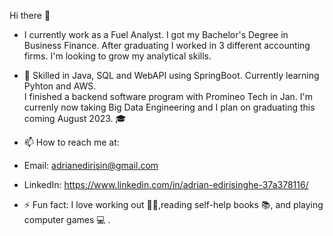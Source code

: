   Hi there  👋
- I currently work as a Fuel Analyst. I got my Bachelor's Degree in Business Finance. After graduating I worked in 3 different accounting firms. I'm looking to grow my analytical skills. 

- 🌱 Skilled in Java, SQL and WebAPI using SpringBoot. Currently learning Pyhton and AWS.  
 I finished a backend software program with Promineo Tech in Jan. I'm currenly now taking Big Data Engineering and I plan on graduating this coming August 2023. 🎓

- 📫 How to reach me at: 
- Email: adrianedirisin@gmail.com 
- LinkedIn: https://www.linkedin.com/in/adrian-edirisinghe-37a378116/
  
 - ⚡ Fun fact: I love working out 🏋️‍♀️,reading self-help books 📚, and playing computer games 💻 .
<!---
adrianedirisinghe1989/adrianedirisinghe1989 is a ✨ special ✨ repository because its `README.md` (this file) appears on your GitHub profile.
You can click the Preview link to take a look at your changes.
--->
